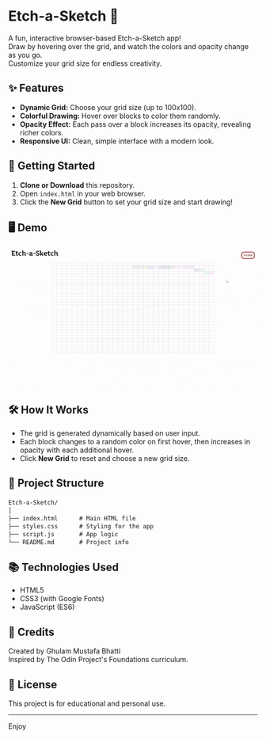 # Etch-a-Sketch 🎨

A fun, interactive browser-based Etch-a-Sketch app!  
Draw by hovering over the grid, and watch the colors and opacity change as you go.  
Customize your grid size for endless creativity.

## ✨ Features

- **Dynamic Grid:** Choose your grid size (up to 100x100).
- **Colorful Drawing:** Hover over blocks to color them randomly.
- **Opacity Effect:** Each pass over a block increases its opacity, revealing richer colors.
- **Responsive UI:** Clean, simple interface with a modern look.

## 🚀 Getting Started

1. **Clone or Download** this repository.
2. Open `index.html` in your web browser.
3. Click the **New Grid** button to set your grid size and start drawing!

## 🖥️ Demo

![Etch-a-Sketch Demo](demo.gif)  
<!-- Add a demo GIF or screenshot here if available -->

## 🛠️ How It Works

- The grid is generated dynamically based on user input.
- Each block changes to a random color on first hover, then increases in opacity with each additional hover.
- Click **New Grid** to reset and choose a new grid size.

## 📁 Project Structure

```
Etch-a-Sketch/
│
├── index.html      # Main HTML file
├── styles.css      # Styling for the app
├── script.js       # App logic
└── README.md       # Project info
```

## 📚 Technologies Used

- HTML5
- CSS3 (with Google Fonts)
- JavaScript (ES6)

## 🙌 Credits

Created by Ghulam Mustafa Bhatti  
Inspired by The Odin Project's Foundations curriculum.

## 📄 License

This project is for educational and personal use.

---

Enjoy